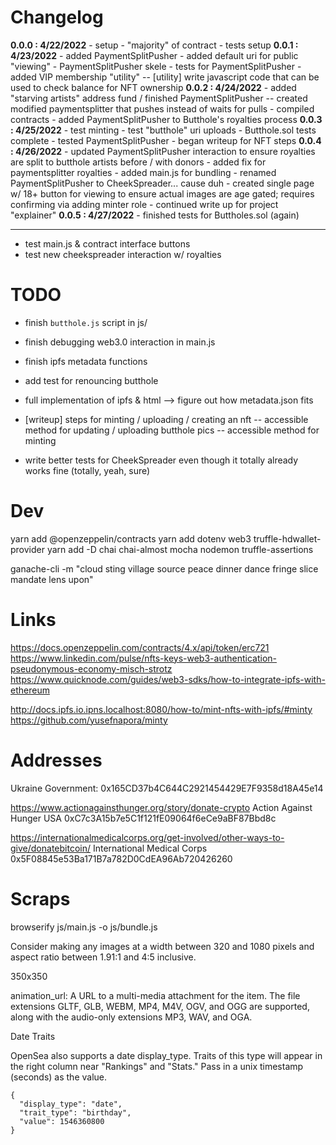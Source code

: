 # Changelog

**0.0.0 : 4/22/2022**
	- setup
	- "majority" of contract
	- tests setup
	**0.0.1 : 4/23/2022**
	- added PaymentSplitPusher
	- added default uri for public "viewing"
	- PaymentSplitPusher skele
	- tests for PaymentSplitPusher
	- added VIP membership "utility"
	-- [utility] write javascript code that can be used to check balance for NFT ownership
	**0.0.2 : 4/24/2022**
	- added "starving artists" address fund / finished PaymentSplitPusher
	-- created modified paymentsplitter that pushes instead of waits for pulls
	- compiled contracts
	- added PaymentSplitPusher to Butthole's royalties process
	**0.0.3 : 4/25/2022**
	- test minting
	- test "butthole" uri uploads
	- Butthole.sol tests complete
	- tested PaymentSplitPusher
	- began writeup for NFT steps
	**0.0.4 : 4/26/2022**
	- updated PaymentSplitPusher interaction to ensure royalties are split to butthole artists before / with donors
	- added fix for paymentsplitter royalties
	- added main.js for bundling
	- renamed PaymentSplitPusher to CheekSpreader... cause duh
	- created single page w/ 18+ button for viewing to ensure actual images are age gated; requires confirming via adding minter role
	- continued write up for project "explainer"
	**0.0.5 : 4/27/2022**
	- finished tests for Buttholes.sol (again)

------------------------------------------------------------------------

- test main.js & contract interface buttons
- test new cheekspreader interaction w/ royalties

# TODO

- finish `butthole.js` script in js/
- finish debugging web3.0 interaction in main.js

- finish ipfs metadata functions

- add test for renouncing butthole


- full implementation of ipfs & html
--> figure out how metadata.json fits

- [writeup] steps for minting / uploading / creating an nft
-- accessible method for updating / uploading butthole pics
-- accessible method for minting

- write better tests for CheekSpreader even though it totally already works fine (totally, yeah, sure)

# Dev

yarn add @openzeppelin/contracts
yarn add dotenv web3 truffle-hdwallet-provider
yarn add -D chai chai-almost mocha nodemon truffle-assertions

ganache-cli -m "cloud sting village source peace dinner dance fringe slice mandate lens upon"

# Links

https://docs.openzeppelin.com/contracts/4.x/api/token/erc721
https://www.linkedin.com/pulse/nfts-keys-web3-authentication-pseudonymous-economy-misch-strotz
https://www.quicknode.com/guides/web3-sdks/how-to-integrate-ipfs-with-ethereum

http://docs.ipfs.io.ipns.localhost:8080/how-to/mint-nfts-with-ipfs/#minty
https://github.com/yusefnapora/minty

# Addresses

Ukraine Government:
0x165CD37b4C644C2921454429E7F9358d18A45e14

https://www.actionagainsthunger.org/story/donate-crypto
Action Against Hunger USA
0xC7c3A15b7e5C1f121fE09064f6eCe9aBF87Bbd8c

https://internationalmedicalcorps.org/get-involved/other-ways-to-give/donatebitcoin/
International Medical Corps
0x5F08845e53Ba171B7a782D0CdEA96Ab720426260

# Scraps

browserify js/main.js -o js/bundle.js


Consider making any images at a width between 320 and 1080 pixels and aspect ratio between 1.91:1 and 4:5 inclusive.

350x350


animation_url:    A URL to a multi-media attachment for the item. The file extensions GLTF, GLB, WEBM, MP4, M4V, OGV, and OGG are supported, along with the audio-only extensions MP3, WAV, and OGA.

Date Traits

OpenSea also supports a date display_type. Traits of this type will appear in the right column near "Rankings" and "Stats." Pass in a unix timestamp (seconds) as the value.

    {
      "display_type": "date", 
      "trait_type": "birthday", 
      "value": 1546360800
    }

